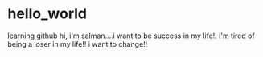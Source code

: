 # hello_world
learning github 
hi, i'm salman....i want to be success in my life!.
i'm tired of being a loser in my life!!
i want to change!!
